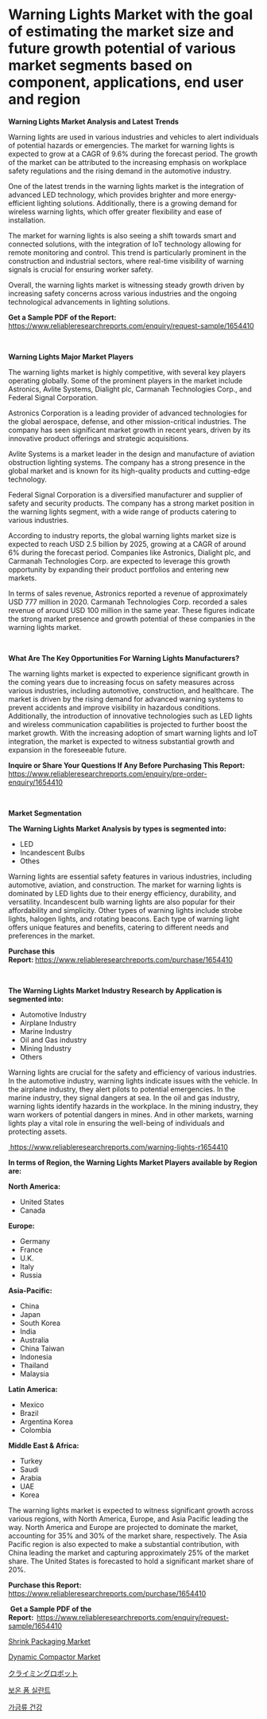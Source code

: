<p><h1>Warning Lights Market with the goal of estimating the market size and future growth potential of various market segments based on component, applications, end user and region</h1></p><p><strong>Warning Lights Market Analysis and Latest Trends</strong></p>
<p><p>Warning lights are used in various industries and vehicles to alert individuals of potential hazards or emergencies. The market for warning lights is expected to grow at a CAGR of 9.6% during the forecast period. The growth of the market can be attributed to the increasing emphasis on workplace safety regulations and the rising demand in the automotive industry.</p><p>One of the latest trends in the warning lights market is the integration of advanced LED technology, which provides brighter and more energy-efficient lighting solutions. Additionally, there is a growing demand for wireless warning lights, which offer greater flexibility and ease of installation.</p><p>The market for warning lights is also seeing a shift towards smart and connected solutions, with the integration of IoT technology allowing for remote monitoring and control. This trend is particularly prominent in the construction and industrial sectors, where real-time visibility of warning signals is crucial for ensuring worker safety.</p><p>Overall, the warning lights market is witnessing steady growth driven by increasing safety concerns across various industries and the ongoing technological advancements in lighting solutions.</p></p>
<p><strong>Get a Sample PDF of the Report:&nbsp;</strong> <a href="https://www.reliableresearchreports.com/enquiry/request-sample/1654410">https://www.reliableresearchreports.com/enquiry/request-sample/1654410</a></p>
<p>&nbsp;</p>
<p><strong>Warning Lights Major Market Players</strong></p>
<p><p>The warning lights market is highly competitive, with several key players operating globally. Some of the prominent players in the market include Astronics, Avlite Systems, Dialight plc, Carmanah Technologies Corp., and Federal Signal Corporation.</p><p>Astronics Corporation is a leading provider of advanced technologies for the global aerospace, defense, and other mission-critical industries. The company has seen significant market growth in recent years, driven by its innovative product offerings and strategic acquisitions.</p><p>Avlite Systems is a market leader in the design and manufacture of aviation obstruction lighting systems. The company has a strong presence in the global market and is known for its high-quality products and cutting-edge technology.</p><p>Federal Signal Corporation is a diversified manufacturer and supplier of safety and security products. The company has a strong market position in the warning lights segment, with a wide range of products catering to various industries.</p><p>According to industry reports, the global warning lights market size is expected to reach USD 2.5 billion by 2025, growing at a CAGR of around 6% during the forecast period. Companies like Astronics, Dialight plc, and Carmanah Technologies Corp. are expected to leverage this growth opportunity by expanding their product portfolios and entering new markets.</p><p>In terms of sales revenue, Astronics reported a revenue of approximately USD 777 million in 2020. Carmanah Technologies Corp. recorded a sales revenue of around USD 100 million in the same year. These figures indicate the strong market presence and growth potential of these companies in the warning lights market.</p></p>
<p>&nbsp;</p>
<p><strong>What Are The Key Opportunities For Warning Lights Manufacturers?</strong></p>
<p><p>The warning lights market is expected to experience significant growth in the coming years due to increasing focus on safety measures across various industries, including automotive, construction, and healthcare. The market is driven by the rising demand for advanced warning systems to prevent accidents and improve visibility in hazardous conditions. Additionally, the introduction of innovative technologies such as LED lights and wireless communication capabilities is projected to further boost the market growth. With the increasing adoption of smart warning lights and IoT integration, the market is expected to witness substantial growth and expansion in the foreseeable future.</p></p>
<p><strong>Inquire or Share Your Questions If Any Before Purchasing This Report:</strong> <a href="https://www.reliableresearchreports.com/enquiry/pre-order-enquiry/1654410">https://www.reliableresearchreports.com/enquiry/pre-order-enquiry/1654410</a></p>
<p>&nbsp;</p>
<p><strong>Market Segmentation</strong></p>
<p><strong>The Warning Lights Market Analysis by types is segmented into:</strong></p>
<p><ul><li>LED</li><li>Incandescent Bulbs</li><li>Othes</li></ul></p>
<p><p>Warning lights are essential safety features in various industries, including automotive, aviation, and construction. The market for warning lights is dominated by LED lights due to their energy efficiency, durability, and versatility. Incandescent bulb warning lights are also popular for their affordability and simplicity. Other types of warning lights include strobe lights, halogen lights, and rotating beacons. Each type of warning light offers unique features and benefits, catering to different needs and preferences in the market.</p></p>
<p><strong>Purchase this Report:&nbsp;</strong><a href="https://www.reliableresearchreports.com/purchase/1654410">https://www.reliableresearchreports.com/purchase/1654410</a></p>
<p>&nbsp;</p>
<p><strong>The Warning Lights Market Industry Research by Application is segmented into:</strong></p>
<p><ul><li>Automotive Industry</li><li>Airplane Industry</li><li>Marine Industry</li><li>Oil and Gas industry</li><li>Mining Industry</li><li>Others</li></ul></p>
<p><p>Warning lights are crucial for the safety and efficiency of various industries. In the automotive industry, warning lights indicate issues with the vehicle. In the airplane industry, they alert pilots to potential emergencies. In the marine industry, they signal dangers at sea. In the oil and gas industry, warning lights identify hazards in the workplace. In the mining industry, they warn workers of potential dangers in mines. And in other markets, warning lights play a vital role in ensuring the well-being of individuals and protecting assets.</p></p>
<p><a href="https://www.reliableresearchreports.com/warning-lights-r1654410">&nbsp;https://www.reliableresearchreports.com/warning-lights-r1654410</a></p>
<p><strong>In terms of Region, the Warning Lights Market Players available by Region are:</strong></p>
<p>
    <p> <strong> North America: </strong>
        <ul>
            <li>United States</li>
            <li>Canada</li>
        </ul>
        </p> 
    <p> <strong> Europe: </strong>
        <ul>
            <li>Germany</li>
            <li>France</li>
            <li>U.K.</li>
            <li>Italy</li>
            <li>Russia</li>
        </ul>
        </p> 
    <p> <strong> Asia-Pacific: </strong>
        <ul>
            <li>China</li>
            <li>Japan</li>
            <li>South Korea</li>
            <li>India</li>
            <li>Australia</li>
            <li>China Taiwan</li>
            <li>Indonesia</li>
            <li>Thailand</li>
            <li>Malaysia</li>
        </ul>
        </p> 
    <p> <strong> Latin America: </strong>
        <ul>
            <li>Mexico</li>
            <li>Brazil</li>
            <li>Argentina Korea</li>
            <li>Colombia</li>
        </ul>
        </p> 
    <p> <strong> Middle East & Africa: </strong>
        <ul>
            <li>Turkey</li>
            <li>Saudi</li>
            <li>Arabia</li>
            <li>UAE</li>
            <li>Korea</li>
        </ul>
    </p>
    </p>
<p><p>The warning lights market is expected to witness significant growth across various regions, with North America, Europe, and Asia Pacific leading the way. North America and Europe are projected to dominate the market, accounting for 35% and 30% of the market share, respectively. The Asia Pacific region is also expected to make a substantial contribution, with China leading the market and capturing approximately 25% of the market share. The United States is forecasted to hold a significant market share of 20%.</p></p>
<p><strong>Purchase this Report: </strong><a href="https://www.reliableresearchreports.com/purchase/1654410">https://www.reliableresearchreports.com/purchase/1654410</a></p>
<p>&nbsp;<strong>Get a Sample PDF of the Report:&nbsp;&nbsp;</strong><a href="https://www.reliableresearchreports.com/enquiry/request-sample/1654410">https://www.reliableresearchreports.com/enquiry/request-sample/1654410</a></p>
<p><strong></strong></p>
<p><p><a href="https://issuu.com/reportprime-2/docs/shrink-packaging-market-size-2030.pptx">Shrink Packaging Market</a></p><p><a href="https://github.com/dringals/Market-Research-Report-List-3/blob/main/dynamic-compactor-market.md">Dynamic Compactor Market</a></p><p><a href="https://medium.com/@stevencornish04/%E7%99%BB%E5%B1%B1%E3%83%AD%E3%83%9C%E3%83%83%E3%83%88%E5%B8%82%E5%A0%B4%E8%A6%8F%E6%A8%A1-%E5%B8%82%E5%A0%B4%E5%B1%95%E6%9C%9B%E3%81%A8%E5%B8%82%E5%A0%B4%E4%BA%88%E6%B8%AC-2024%E5%B9%B4%E3%81%8B%E3%82%892031%E5%B9%B4-3fd4d38b9c29">クライミングロボット</a></p><p><a href="https://github.com/PhilToryphy7876567/Market-Research-Report-List-1/blob/main/274270633789.md">보온 폼 실란트</a></p><p><a href="https://medium.com/@autumnberge/%EA%B0%80%EA%B8%88%EB%A5%98-%EA%B1%B4%EA%B0%95-%EC%8B%9C%EC%9E%A5-%EC%A1%B0%EC%82%AC-%EB%B3%B4%EA%B3%A0%EC%84%9C-2024%EB%85%84%EB%B6%80%ED%84%B0-2031%EB%85%84%EA%B9%8C%EC%A7%80%EC%9D%98-%EC%97%AD%EC%82%AC-%EB%B0%8F-%EC%98%88%EC%B8%A1-f7251f9bf890">가금류 건강</a></p></p>